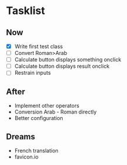 # Tasklist


## Now

+ [x] Write first test class
+ [ ] Convert Roman>Arab
+ [ ] Calculate button displays something onclick
+ [ ] Calculate button displays result onclick 
+ [ ] Restrain inputs

## After

+ Implement other operators
+ Conversion Arab - Roman directly
+ Better configuration



## Dreams

+ French translation
+ favicon.io